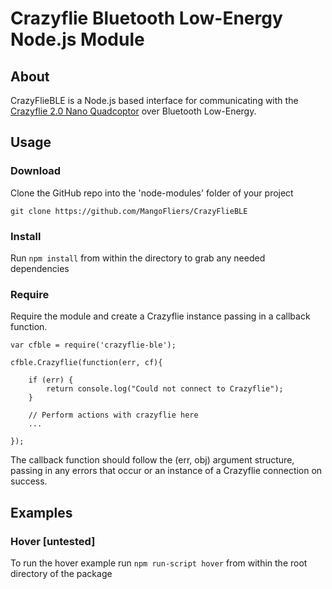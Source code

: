 # Crazyflie Bluetooth Low-Energy Node.js Module

## About
CrazyFlieBLE is a Node.js based interface for communicating with
the [Crazyflie 2.0 Nano Quadcoptor](https://www.bitcraze.io/crazyflie-2/) over Bluetooth Low-Energy.


## Usage

### Download
Clone the GitHub repo into the 'node-modules' folder of your project

`git clone https://github.com/MangoFliers/CrazyFlieBLE`

### Install
Run `npm install` from within the directory to grab any needed dependencies

### Require
Require the module and create a Crazyflie instance passing in a callback function.

	var cfble = require('crazyflie-ble');

	cfble.Crazyflie(function(err, cf){

		if (err) {
			return console.log("Could not connect to Crazyflie");
		}

		// Perform actions with crazyflie here
		...

	});

The callback function should follow the (err, obj) argument structure, passing in any errors that occur or an instance of a Crazyflie connection on success.


## Examples

### Hover [untested]

To run the hover example run `npm run-script hover` from within the root directory of the package
